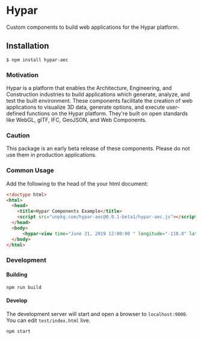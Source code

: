 # Hypar
Custom components to build web applications for the Hypar platform.

## Installation
```
$ npm install hypar-aec
```

### Motivation
Hypar is a platform that enables the Architecture, Engineering, and Construction industries to build applications which generate, analyze, and test the built environment. These components facilitate the creation of web applications to visualize 3D data, generate options, and execute user-defined functions on the Hypar platform. They're built on open standards like WebGL, glTF, IFC, GeoJSON, and Web Components.

### Caution
This package is an early beta release of these components. Please do not use them in production applications.

### Common Usage
Add the following to the head of the your html document:
```html
<!doctype html>
<html>
  <head>
    <title>Hypar Components Example</title>
    <script src="unpkg.com/hypar-aec@0.0.1-beta1/hypar-aec.js"></script>
  </head>
  <body>
      <hypar-view time="June 21, 2019 12:00:00 " longitude="-118.0" latitude="34.0" model="/models/Truss.glb"></hypar-view>
  </body>
</html>
```

### Development

#### Building
```
npm run build
````

#### Develop
The development server will start and open a browser to `localhost:9000`. You can edit `test/index.html` live.  
```
npm start
```
